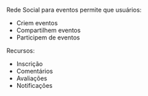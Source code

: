 Rede Social para eventos permite que usuários:
- Criem eventos
- Compartilhem eventos
- Participem de eventos

Recursos:
- Inscrição
- Comentários
- Avaliações
- Notificações

